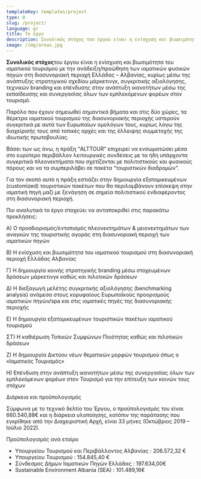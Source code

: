 ```yaml
---
templateKey: templates/project
type: 0
slug: /project/
language: gr
title: Το έργο
description: Συνολικός στόχος του έργου είναι η ενίσχυση και βιωσιμότητα του ιαματικού τουρισμού με την ανάδειξη/προώθηση των ιαματικών φυσικών πηγών στη διασυνοριακή περιοχή Ελλάδας – Αλβανίας, κυρίως μέσω της ανάπτυξης στρατηγικού σχεδίου μάρκετινγκ, συγκριτικής αξιολόγησης, τεχνικών branding και επένδυσης στην ανάπτυξη ικανοτήτων μέσω της εκπαίδευσης και συνεργασίας όλων των εμπλεκόμενων φορέων στον τουρισμό.
image: /img/areas.jpg
---
```


<div>
<p><strong>Συνολικός στόχος</strong>του έργου είναι η ενίσχυση και βιωσιμότητα του ιαματικού τουρισμού με την ανάδειξη/προώθηση των ιαματικών φυσικών πηγών στη διασυνοριακή περιοχή Ελλάδας – Αλβανίας, κυρίως μέσω της ανάπτυξης στρατηγικού σχεδίου μάρκετινγκ, συγκριτικής αξιολόγησης, τεχνικών branding και επένδυσης στην ανάπτυξη ικανοτήτων μέσω της εκπαίδευσης και συνεργασίας όλων των εμπλεκόμενων φορέων στον τουρισμό. </p>
<p>
Παρόλο που έχουν σημειωθεί σημαντικά βήματα και στις δύο χώρες, τα θέρετρα ιαματικού τουρισμού της διασυνοριακής περιοχής υστερούν συγκριτικά με αυτά των Ευρωπαίων ομολόγων τους, κυρίως λόγω της διαχείρισής τους από τοπικές αρχές και της έλλειψης συμμετοχής της ιδιωτικής πρωτοβουλίας.
</p>
<p>
Βάσει των ως άνω, η πράξη “ALTTOUR” επιχειρεί να ενσωματώσει μέσα στο ευρύτερο περιβάλλον λειτουργικές συνδέσεις με τα ήδη υπάρχοντα συγκριτικά πλεονεκτήματα που σχετίζονται με πολιτιστικούς και φυσικούς πόρους και να τα συμπεριλάβει σε πακέτα “τουριστικών διαδρομών”.
</p>
<p>
Για τον σκοπό αυτό η πράξη εστιάζει στην δημιουργία εξατομικευμένων (customized) τουριστικών πακέτων που θα περιλαμβάνουν επίσκεψη στην ιαματική πηγή μαζί με ξενάγηση σε σημεία πολιτιστικού ενδιαφέροντος στη διασυνοριακή περιοχή.
</p>
<p><span class="is-underlined">Πιο αναλυτικά</span> το έργο στοχεύει να ανταποκριθεί στις παρακάτω προκλήσεις:
</p>

<p>Α) Ο προσδιορισμός/εντοπισμός πλεονεκτημάτων & μειονεκτημάτων των αναγκών της τουριστικής αγοράς στη διασυνοριακή περιοχή των ιαματικών πηγών</p>
<p>Β) Η ενίσχυση και βιωσιμότητα του ιαματικού τουρισμού στη διασυνοριακή περιοχή Ελλάδας Αλβανίας</p>
<p>Γ) Η δημιουργία κοινής στρατηγικής branding μέσω στοχευμένων δράσεων μάρκετινγκ καθώς και πιλοτικών δράσεων</p>
<p>Δ) Η διεξαγωγή μελέτης συγκριτικής αξιολόγησης (benchmarking analysis) ανάμεσα στους κορυφαίους Ευρωπαϊκούς προορισμούς ιαματικών πηγών/spa και στις ιαματικές πηγές της διασυνοριακής περιοχής</p>
<p>Ε) Η δημιουργία εξατομικευμένων τουριστικών πακέτων ιαματικού τουρισμού</p>
<p>ΣΤ) Η καθιέρωση Τοπικών Συμφώνων Ποιότητας καθώς και πιλοτικών δράσεων</p>
<p>Ζ) Η δημιουργία Δικτύου νέων θεματικών μορφών τουρισμού όπως ο «Ιαματικός Τουρισμός»</p>
<p>Η) Επένδυση στην ανάπτυξη ικανοτήτων μέσω της συνεργασίας όλων των εμπλεκόμενων φορέων στον Τουρισμό για την επίτευξη των κοινών τους στόχων </p>

<p class="is-underlined">Διάρκεια και προϋπολογισμός</p>

<p>Σύμφωνα με το τεχνικό δελτίο του Έργου, ο προϋπολογισμός του είναι 660.540,88€ και η διάρκεια υλοποίησης, κατόπιν της παράτασης που εγκρίθηκε από την Διαχειριστική Αρχή, είναι 33 μήνες (Οκτώβριος 2019 – Ιούλιο 2022). </p>

<p class="is-underlined">Προϋπολογισμός ανά εταίρο</p>

<ul>
<li>Υπουργείου Τουρισμού και Περιβάλλοντος Αλβανίας : 206.572,32 €</li>
<li>Υπουργείου Τουρισμού : 154.845,40 €</li>
<li>Σύνδεσμος Δήμων Ιαματικών Πηγών Ελλάδας : 197.634,00€</li>
<li>Sustainable Environment Albania (SEA) : 101.489,16€</li>
</ul>
</div>

